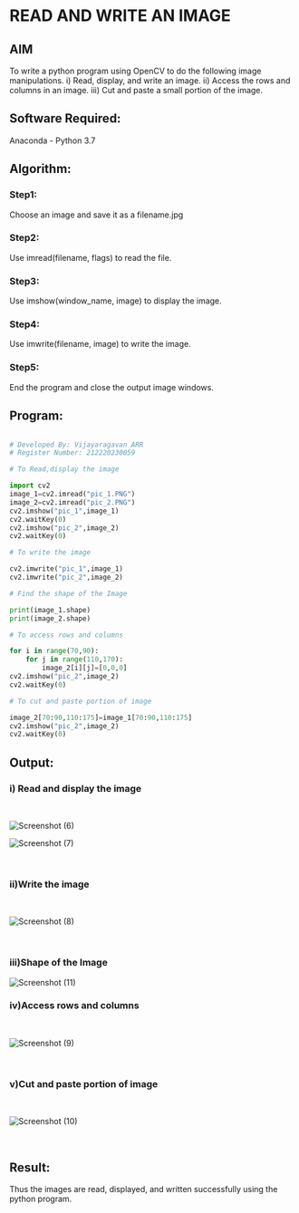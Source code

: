 # READ AND WRITE AN IMAGE
## AIM
To write a python program using OpenCV to do the following image manipulations.
i) Read, display, and write an image.
ii) Access the rows and columns in an image.
iii) Cut and paste a small portion of the image.

## Software Required:
Anaconda - Python 3.7
## Algorithm:
### Step1:
Choose an image and save it as a filename.jpg
### Step2:
Use imread(filename, flags) to read the file.
### Step3:
Use imshow(window_name, image) to display the image.
### Step4:
Use imwrite(filename, image) to write the image.
### Step5:
End the program and close the output image windows.


## Program:

```python

# Developed By: Vijayaragavan ARR
# Register Number: 212220230059

# To Read,display the image

import cv2
image_1=cv2.imread("pic_1.PNG")
image_2=cv2.imread("pic_2.PNG")
cv2.imshow("pic_1",image_1)
cv2.waitKey(0)
cv2.imshow("pic_2",image_2)
cv2.waitKey(0)

# To write the image

cv2.imwrite("pic_1",image_1)
cv2.imwrite("pic_2",image_2)

# Find the shape of the Image

print(image_1.shape)
print(image_2.shape)

# To access rows and columns

for i in range(70,90):
    for j in range(110,170):
        image_2[i][j]=[0,0,0]
cv2.imshow("pic_2",image_2)
cv2.waitKey(0)

# To cut and paste portion of image

image_2[70:90,110:175]=image_1[70:90,110:175]
cv2.imshow("pic_2",image_2)
cv2.waitKey(0)

```

## Output:

### i) Read and display the image

<br>

![Screenshot (6)](https://user-images.githubusercontent.com/75235488/160637901-41bf4705-0fa6-4d32-a1ab-71e4b7c1c774.png)

![Screenshot (7)](https://user-images.githubusercontent.com/75235488/160637970-e3c1659a-f887-49c3-b7e5-b9850f81e8b2.png)

<br>

### ii)Write the image

<br>

![Screenshot (8)](https://user-images.githubusercontent.com/75235488/160638028-5e4fc52c-ad38-4694-a9c3-04043ae14617.png)

<br>

### iii)Shape of the Image

![Screenshot (11)](https://user-images.githubusercontent.com/75235488/160641197-e200baae-3551-45c7-93f0-6921505f957e.png)



### iv)Access rows and columns
<br>

![Screenshot (9)](https://user-images.githubusercontent.com/75235488/160638115-4acf9beb-7255-42c9-a143-727854cb645f.png)

<br>

### v)Cut and paste portion of image
<br>

![Screenshot (10)](https://user-images.githubusercontent.com/75235488/160638181-59eb9a91-783d-4eb5-bd88-02f06f2c8b0f.png)

<br>

## Result:
Thus the images are read, displayed, and written successfully using the python program.

